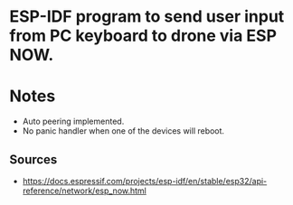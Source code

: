 # ESP-IDF program to send user input from PC keyboard to drone via ESP NOW.

# Notes
* Auto peering implemented.
* No panic handler when one of the devices will reboot.

## Sources
* https://docs.espressif.com/projects/esp-idf/en/stable/esp32/api-reference/network/esp_now.html